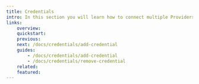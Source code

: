 ```yaml
---
title: Credentials
intro: In this section you will learn how to connect multiple Providers accounts to Devopness by adding Providers Credentials to allow Devopness to safely provision and manage resources on your behalf, connecting to your Providers accounts and projects in a secure way.
links:
    overview:
    quickstart:
    previous:
    next: /docs/credentials/add-credential
    guides:
        - /docs/credentials/add-credential
        - /docs/credentials/remove-credential
    related:
    featured:
---
```

